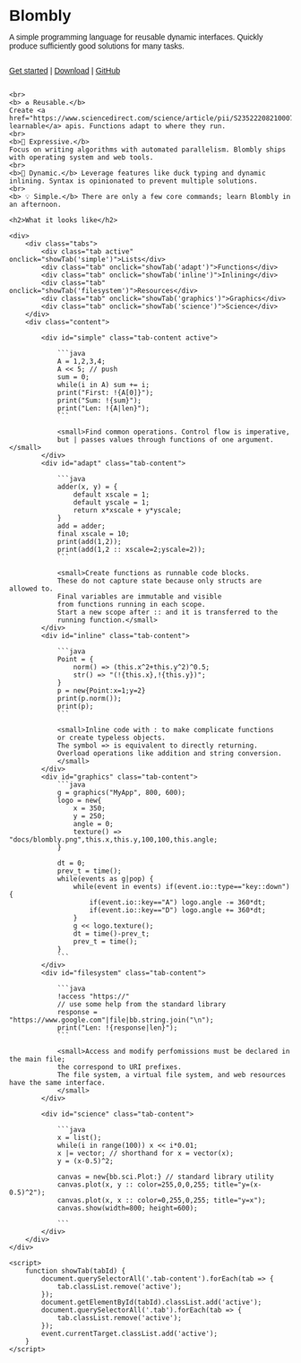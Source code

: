 <!DOCTYPE html>
<html lang="en">
<head>
    <meta charset="UTF-8">
    <meta name="viewport" content="width=device-width, initial-scale=1.0">
    <title>Blombly</title>
    <style>
        body {
            font-family: Arial, sans-serif;
            display: flex;
            flex-direction: column;
            height: 100vh;
            margin: 0;
        }
        .tabs {
            padding: 3px;
            display: flex;
            flex-direction: row;
            border-bottom: 2px solid #ddd;
            flex-wrap: wrap; 
        }
        .tab {
            padding: 3px;
            padding-right: 7px;
            padding-left: 7px;
            cursor: pointer;
            transition: background 0.3s;
        }
        .tab:hover, .tab.active {
            background: #ccc;
            color: black;
        }
        .content {
            flex-grow: 1;
            padding: 20px;
            padding-top:0px;
            overflow: auto;
            width: 100%;
        }
        .tab-content {
            display: none;
        }
        .tab-content.active {
            display: block;
        }
    </style>
</head>
<body>
    <h1 style="margin-bottom:0px;">Blombly</h1>
    <p>A simple programming language for reusable dynamic interfaces. Quickly produce sufficiently good solutions for many tasks.</p>
    <p>
        <a href="https://blombly.readthedocs.io/en/latest/setup">Get started</a> | 
        <a href="https://github.com/maniospas/Blombly/releases/latest">Download</a> | 
        <a href="https://github.com/maniospas/Blombly">GitHub</a>
    </p>

    <br>
    <b> ♻️ Reusable.</b>
    Create <a href="https://www.sciencedirect.com/science/article/pii/S2352220821000778">humanly learnable</a> apis. Functions adapt to where they run.
    <br>
    <b>🚀 Expressive.</b> 
    Focus on writing algorithms with automated parallelism. Blombly ships with operating system and web tools.
    <br>
    <b>🦆 Dynamic.</b> Leverage features like duck typing and dynamic inlining. Syntax is opinionated to prevent multiple solutions.
    <br>
    <b> 💡 Simple.</b> There are only a few core commands; learn Blombly in an afternoon.

    <h2>What it looks like</h2>
    
    <div>
        <div class="tabs">
            <div class="tab active" onclick="showTab('simple')">Lists</div>
            <div class="tab" onclick="showTab('adapt')">Functions</div>
            <div class="tab" onclick="showTab('inline')">Inlining</div>
            <div class="tab" onclick="showTab('filesystem')">Resources</div>
            <div class="tab" onclick="showTab('graphics')">Graphics</div>
            <div class="tab" onclick="showTab('science')">Science</div>
        </div>
        <div class="content">
    
            <div id="simple" class="tab-content active">
                
                ```java
                A = 1,2,3,4;
                A << 5; // push
                sum = 0;
                while(i in A) sum += i;
                print("First: !{A[0]}");
                print("Sum: !{sum}");
                print("Len: !{A|len}");
                ```

                <small>Find common operations. Control flow is imperative,
                but | passes values through functions of one argument.</small>
            </div>
            <div id="adapt" class="tab-content">

                ```java
                adder(x, y) = {
                    default xscale = 1;
                    default yscale = 1;
                    return x*xscale + y*yscale;
                }
                add = adder;
                final xscale = 10;
                print(add(1,2));
                print(add(1,2 :: xscale=2;yscale=2));
                ```

                <small>Create functions as runnable code blocks.
                These do not capture state because only structs are allowed to.
                Final variables are immutable and visible 
                from functions running in each scope. 
                Start a new scope after :: and it is transferred to the
                running function.</small>
            </div>
            <div id="inline" class="tab-content">

                ```java
                Point = {
                    norm() => (this.x^2+this.y^2)^0.5;
                    str() => "(!{this.x},!{this.y})";
                }
                p = new{Point:x=1;y=2}
                print(p.norm());
                print(p);
                ```

                <small>Inline code with : to make complicate functions
                or create typeless objects. 
                The symbol => is equivalent to directly returning. 
                Overload operations like addition and string conversion.
                </small>
            </div>
            <div id="graphics" class="tab-content">
                ```java
                g = graphics("MyApp", 800, 600);
                logo = new{
                    x = 350;
                    y = 250;
                    angle = 0;
                    texture() => "docs/blombly.png",this.x,this.y,100,100,this.angle;
                }

                dt = 0;
                prev_t = time();
                while(events as g|pop) {
                    while(event in events) if(event.io::type=="key::down") {
                        if(event.io::key=="A") logo.angle -= 360*dt;
                        if(event.io::key=="D") logo.angle += 360*dt;
                    }
                    g << logo.texture();
                    dt = time()-prev_t;
                    prev_t = time();
                }
                ```
            </div>
            <div id="filesystem" class="tab-content">
            
                ```java
                !access "https://" 
                // use some help from the standard library
                response = "https://www.google.com"|file|bb.string.join("\n"); 
                print("Len: !{response|len}");
                ```

                <small>Access and modify perfomissions must be declared in the main file;
                the correspond to URI prefixes.
                The file system, a virtual file system, and web resources have the same interface.
                </small>
            </div>

            <div id="science" class="tab-content">
            
                ```java
                x = list();
                while(i in range(100)) x << i*0.01;
                x |= vector; // shorthand for x = vector(x);
                y = (x-0.5)^2;

                canvas = new{bb.sci.Plot:} // standard library utility
                canvas.plot(x, y :: color=255,0,0,255; title="y=(x-0.5)^2");
                canvas.plot(x, x :: color=0,255,0,255; title="y=x");
                canvas.show(width=800; height=600);

                ```
            </div>
        </div>
    </div>

    <script>
        function showTab(tabId) {
            document.querySelectorAll('.tab-content').forEach(tab => {
                tab.classList.remove('active');
            });
            document.getElementById(tabId).classList.add('active');
            document.querySelectorAll('.tab').forEach(tab => {
                tab.classList.remove('active');
            });
            event.currentTarget.classList.add('active');
        }
    </script>
</body>

<style>
.md-sidebar {
    display: none;
}

@media screen and (max-width: 76.2344em) {
    .md-sidebar {
        display: block;
    }
}
</style>

</html>

